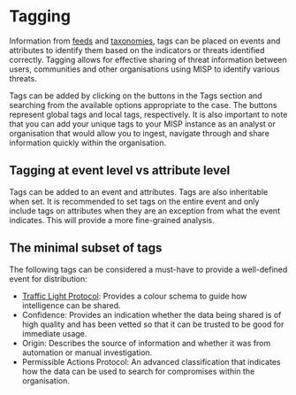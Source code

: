 # Tagging

Information from [feeds](feeds.md) and [taxonomies](taxonomies.md), tags can be placed on events and attributes to 
identify them based on the indicators or threats identified correctly. Tagging allows for effective sharing of 
threat information between users, communities and other organisations using MISP to identify various threats.

Tags can be added by clicking on the buttons in the Tags section and searching from the available options appropriate 
to the case. The buttons represent global tags and local tags, respectively. It is also important to note that you 
can add your unique tags to your MISP instance as an analyst or organisation that would allow you to ingest, navigate 
through and share information quickly within the organisation.

## Tagging at event level vs attribute level

Tags can be added to an event and attributes. Tags are also inheritable when set. It is recommended to set tags on the entire event and only include tags on attributes when they are an exception from what the event indicates. This will provide a more fine-grained analysis.

## The minimal subset of tags

The following tags can be considered a must-have to provide a well-defined event for distribution:

* [Traffic Light Protocol](https://www.first.org/tlp/): Provides a colour schema to guide how intelligence can be shared.
* Confidence: Provides an indication whether the data being shared is of high quality and has been vetted so that it can be trusted to be good for immediate usage.
* Origin: Describes the source of information and whether it was from automation or manual investigation.
* Permissible Actions Protocol: An advanced classification that indicates how the data can be used to search for compromises within the organisation.